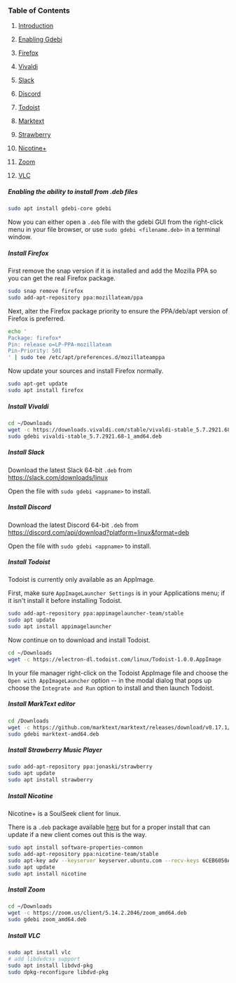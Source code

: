### Table of Contents

1. [Introduction](#introduction)

2. [Enabling Gdebi](#enabling-the-ability-to-install-from-.deb-files)

3. [Firefox](#install-firefox)

4. [Vivaldi](#install-vivaldi)

5. [Slack](#install-slack)

6. [Discord](#install-discord)

7. [Todoist](#install-todoist)

8. [Marktext](#install-marktext-editor)

9. [Strawberry](#install-strawberry-music-player)

10. [Nicotine+](#install-nicotine)

11. [Zoom](#install-zoom)

12. [VLC](#install-vlc)



##### Enabling the ability to install from .deb files

```bash
sudo apt install gdebi-core gdebi
```

Now you can either open a `.deb` file with the gdebi GUI from the right-click menu in your file browser, or use `sudo gdebi <filename.deb>` in a terminal window.

##### Install Firefox

First remove the snap version if it is installed and add the Mozilla PPA so you can get the real Firefox package.

```bash
sudo snap remove firefox
sudo add-apt-repository ppa:mozillateam/ppa
```

Next, alter the Firefox package priority to ensure the PPA/deb/apt version of Firefox is preferred. 

```bash
echo '
Package: firefox*
Pin: release o=LP-PPA-mozillateam
Pin-Priority: 501
' | sudo tee /etc/apt/preferences.d/mozillateamppa
```

Now update your sources and install Firefox normally.

```bash
sudo apt-get update
sudo apt install firefox
```

##### Install Vivaldi

```bash
cd ~/Downloads
wget -c https://downloads.vivaldi.com/stable/vivaldi-stable_5.7.2921.68-1_amd64.deb
sudo gdebi vivaldi-stable_5.7.2921.68-1_amd64.deb
```

##### Install Slack

Download the latest Slack 64-bit `.deb` from https://slack.com/downloads/linux

Open the file with `sudo gdebi <appname>` to install.

##### Install Discord

Download the latest Discord 64-bit `.deb` from https://discord.com/api/download?platform=linux&format=deb

Open the file with `sudo gdebi <appname>` to install.

##### Install Todoist

Todoist is currently only available as an AppImage.

First, make sure `AppImageLauncher Settings` is in your Applications menu; if it isn't install it before  installing Todoist.

```bash
sudo add-apt-repository ppa:appimagelauncher-team/stable
sudo apt update
sudo apt install appimagelauncher
```

Now continue on to download and install Todoist.

```bash
cd ~/Downloads
wget -c https://electron-dl.todoist.com/linux/Todoist-1.0.0.AppImage
```

In your file manager right-click on the Todoist AppImage file and choose the `Open with AppImageLauncher` option -- in the modal dialog that pops up choose the `Integrate and Run` option to install and then launch Todoist.

##### Install MarkText editor

```bash
cd /Downloads
wget -c https://github.com/marktext/marktext/releases/download/v0.17.1/marktext-amd64.deb
sudo gdebi marktext-amd64.deb
```

##### Install Strawberry Music Player

```bash
sudo add-apt-repository ppa:jonaski/strawberry
sudo apt update
sudo apt install strawberry
```

##### Install Nicotine

Nicotine+ is a SoulSeek client for linux.

There is a `.deb` package available [here](https://github.com/nicotine-plus/nicotine-plus/releases/latest/download/debian-package.zip) but for a proper install that can update if a new client comes out this is the way.

```bash
sudo apt install software-properties-common
sudo add-apt-repository ppa:nicotine-team/stable
sudo apt-key adv --keyserver keyserver.ubuntu.com --recv-keys 6CEB6050A30E5769
sudo apt update
sudo apt install nicotine
```

##### Install Zoom

```bash
cd ~/Downloads
wget -c https://zoom.us/client/5.14.2.2046/zoom_amd64.deb
sudo gdebi zoom_amd64.deb
```

##### Install VLC

```bash
sudo apt install vlc
# add libdvdcss support
sudo apt install libdvd-pkg
sudo dpkg-reconfigure libdvd-pkg
```
